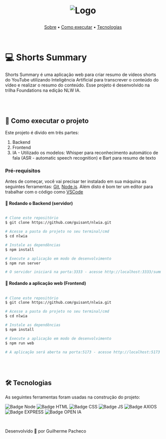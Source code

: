 
<h1 align="center">
  
![Logo](https://github.com/guisant/nlwia/assets/37338838/28640e18-c592-4495-b810-df387c6c52aa)

</h1>

<p align="center">
 <a href="#-shorts-summary">Sobre</a> •
 <a href="#-como-executar-o-projeto">Como executar</a> • 
 <a href="#-tecnologias">Tecnologias</a> 
</p>

<br>

# 💻 Shorts Summary

<p>Shorts Summary é uma aplicação web para criar resumo de vídeos shorts do YouTube utilizando Inteligência Artificial para transcrever o conteúdo do vídeo e realizar o resumo do conteúdo.
Esse projeto é desenvolvido na trilha Foundations na edição NLW IA.</p>

<br><br>

## 🚀 Como executar o projeto

Este projeto é divido em três partes:
1. Backend
2. Frontend
3. IA - Utilizado os modelos: Whisper para reconhecimento automático de fala (ASR - automatic speech recognition) e Bart para resumo de texto

### Pré-requisitos

Antes de começar, você vai precisar ter instalado em sua máquina as seguintes ferramentas:
[Git](https://git-scm.com), [Node.js](https://nodejs.org/en/). 
Além disto é bom ter um editor para trabalhar com o código como [VSCode](https://code.visualstudio.com/)

#### 🎲 Rodando o Backend (servidor)

```bash

# Clone este repositório
$ git clone https://github.com/guisant/nlwia.git

# Acesse a pasta do projeto no seu terminal/cmd
$ cd nlwia

# Instale as dependências
$ npm install

# Execute a aplicação em modo de desenvolvimento
$ npm run server

# O servidor iniciará na porta:3333 - acesse http://localhost:3333/summary/"id do video"(codigo após /shorts/..)

```

#### 🧭 Rodando a aplicação web (Frontend)

```bash

# Clone este repositório
$ git clone https://github.com/guisant/nlwia.git

# Acesse a pasta do projeto no seu terminal/cmd
$ cd nlwia

# Instale as dependências
$ npm install

# Execute a aplicação em modo de desenvolvimento
$ npm run web

# A aplicação será aberta na porta:5173 - acesse http://localhost:5173

```

<br><br>

## 🛠 Tecnologias

As seguintes ferramentas foram usadas na construção do projeto:
 
![Badge Node](https://img.shields.io/badge/Node.js-339933.svg?style=for-the-badge&logo=nodedotjs&logoColor=white)
![Badge HTML](https://img.shields.io/badge/HTML5-E34F26.svg?style=for-the-badge&logo=HTML5&logoColor=white)
![Badge CSS](https://img.shields.io/badge/CSS3-1572B6.svg?style=for-the-badge&logo=CSS3&logoColor=white)
![Badge JS](https://img.shields.io/badge/JavaScript-F7DF1E.svg?style=for-the-badge&logo=JavaScript&logoColor=black)
![Badge AXIOS](https://img.shields.io/badge/Axios-5A29E4.svg?style=for-the-badge&logo=Axios&logoColor=white)
![Badge EXPRESS](https://img.shields.io/badge/Express-000000.svg?style=for-the-badge&logo=Express&logoColor=white)
![Badge OPEN IA](https://img.shields.io/badge/OpenAI-412991.svg?style=for-the-badge&logo=OpenAI&logoColor=white)


<br>

Desenvolvido :blue_heart: por Guilherme Pacheco
